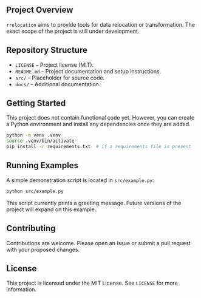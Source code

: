 ## Project Overview

`rrelocation` aims to provide tools for data relocation or transformation. The exact scope of the project is still under development.

## Repository Structure

- `LICENSE` – Project license (MIT).
- `README.md` – Project documentation and setup instructions.
- `src/` – Placeholder for source code.
- `docs/` – Additional documentation.

## Getting Started

This project does not contain functional code yet. However, you can create a Python environment and install any dependencies once they are added.

```bash
python -m venv .venv
source .venv/bin/activate
pip install -r requirements.txt  # if a requirements file is present
```

## Running Examples

A simple demonstration script is located in `src/example.py`:

```bash
python src/example.py
```

This script currently prints a greeting message. Future versions of the project will expand on this example.

## Contributing

Contributions are welcome. Please open an issue or submit a pull request with your proposed changes.

## License

This project is licensed under the MIT License. See `LICENSE` for more information.